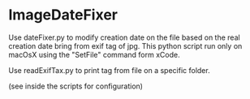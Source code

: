 # ImageDateFixer


Use dateFixer.py to modify creation date on the file based on the real creation date bring from exif tag of jpg.
This python script run only on macOsX using the "SetFile" command form xCode.

Use readExifTax.py to print tag from file on a specific folder.

(see inside the scripts for configuration)
